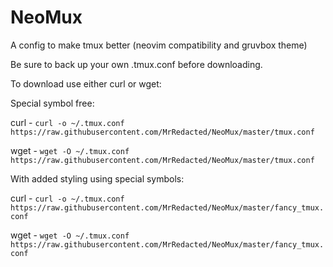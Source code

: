 # NeoMux
A config to make tmux better (neovim compatibility and gruvbox theme)

Be sure to back up your own .tmux.conf before downloading.

To download use either curl or wget:

Special symbol free: 

curl - `curl -o ~/.tmux.conf https://raw.githubusercontent.com/MrRedacted/NeoMux/master/tmux.conf`

wget - `wget -O ~/.tmux.conf https://raw.githubusercontent.com/MrRedacted/NeoMux/master/tmux.conf`

With added styling using special symbols: 

curl - `curl -o ~/.tmux.conf https://raw.githubusercontent.com/MrRedacted/NeoMux/master/fancy_tmux.conf`

wget - `wget -O ~/.tmux.conf https://raw.githubusercontent.com/MrRedacted/NeoMux/master/fancy_tmux.conf`
